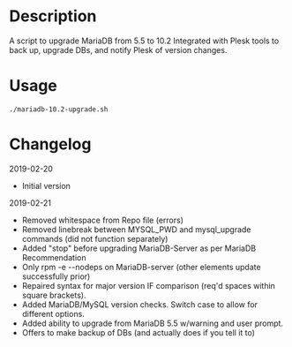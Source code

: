 # Description
A script to upgrade MariaDB from 5.5 to 10.2
Integrated with Plesk tools to back up, upgrade DBs, and notify Plesk of version changes.

# Usage
`./mariadb-10.2-upgrade.sh`


# Changelog ##
 2019-02-20
 - Initial version

 2019-02-21
 - Removed whitespace from Repo file (errors)
 - Removed linebreak between MYSQL_PWD and mysql_upgrade commands (did not function separately)
 - Added "stop" before upgrading MariaDB-Server as per MariaDB Recommendation
 - Only rpm -e --nodeps on MariaDB-server (other elements update successfully prior)
 - Repaired syntax for major version IF comparison (req'd spaces within square brackets).
 - Added MariaDB/MySQL version checks. Switch case to allow for different options.
 - Added ability to upgrade from MariaDB 5.5 w/warning and user prompt.
 - Offers to make backup of DBs (and actually does if you tell it to)
